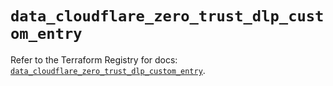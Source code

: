 # `data_cloudflare_zero_trust_dlp_custom_entry`

Refer to the Terraform Registry for docs: [`data_cloudflare_zero_trust_dlp_custom_entry`](https://registry.terraform.io/providers/cloudflare/cloudflare/5.10.1/docs/data-sources/zero_trust_dlp_custom_entry).
